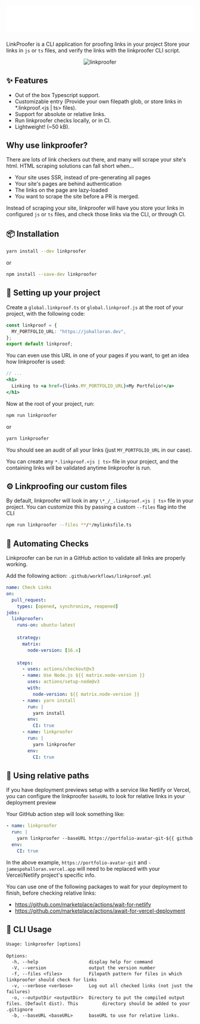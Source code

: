 # ![LinkProofer](https://github.com/jamespohalloran/linkproofer/blob/master/assets/logo.svg "LinkProofer")

LinkProofer is a CLI application for proofing links in your project
Store your links in `js` or `ts` files, and verify the links with the linkproofer CLI script.

<p align="center">
  <img src="https://media.giphy.com/media/pC4IgjB4fxVZFggIPG/giphy.gif" width="597" alt="linkproofer">
</p>

## ✨ Features

- Out of the box Typescript support.
- Customizable entry (Provide your own filepath glob, or store links in \*.linkproof.<js | ts> files).
- Support for absolute or relative links.
- Run linkproofer checks locally, or in CI.
- Lightweight! (~50 kB).

## Why use linkproofer?

There are lots of link checkers out there, and many will scrape your site's html. HTML scraping solutions can fall short when...

- Your site uses SSR, instead of pre-generating all pages
- Your site's pages are behind authentication
- The links on the page are lazy-loaded
- You want to scrape the site before a PR is merged.

Instead of scraping your site, linkproofer will have you store your links in configured `js` or `ts` files, and check those links via the CLI, or through CI.

## 📦 Installation

```bash
yarn install --dev linkproofer
```

or

```bash
npm install --save-dev linkproofer
```

## 🔧 Setting up your project

Create a `global.linkproof.ts` or `global.linkproof.js` at the root of your project, with the following code:

```ts
const linkproof = {
  MY_PORTFOLIO_URL: "https://johalloran.dev",
};
export default linkproof;
```

You can even use this URL in one of your pages if you want, to get an idea how linkproofer is used:

```jsx
// ...
<h1>
  Linking to <a href={links.MY_PORTFOLIO_URL}>My Portfolio!</a>
</h1>
```

Now at the root of your project, run:

```bash
npm run linkproofer
```

or

```bash
yarn linkproofer
```

You should see an audit of all your links (just `MY_PORTFOLIO_URL` in our case).

You can create any `*.linkproof.<js | ts>` file in your project, and the containing links will be validated anytime linkproofer is run.

## ⚙️ Linkproofing our custom files

By default, linkproofer will look in any `\*_/_.linkproof.<js | ts>` file in your project. You can customize this by passing a custom `--files` flag into the CLI

```bash
npm run linkproofer --files **/*/mylinksfile.ts
```

## 🤖 Automating Checks

Linkproofer can be run in a GitHub action to validate all links are properly working.

Add the following action: `.github/workflows/linkproof.yml`

```yml
name: Check Links
on:
  pull_request:
    types: [opened, synchronize, reopened]
jobs:
  linkproofer:
    runs-on: ubuntu-latest

    strategy:
      matrix:
        node-version: [16.x]

    steps:
      - uses: actions/checkout@v3
      - name: Use Node.js ${{ matrix.node-version }}
        uses: actions/setup-node@v3
        with:
          node-version: ${{ matrix.node-version }}
      - name: yarn install
        run: |
          yarn install
        env:
          CI: true
      - name: linkproofer
        run: |
          yarn linkproofer
        env:
          CI: true
```

## 📁 Using relative paths

If you have deployment previews setup with a service like Netlify or Vercel, you can configure the linkproofer `baseURL` to look for relative links in your deployment preview

Your GitHub action step will look something like:

```yml
- name: linkproofer
  run: |
    yarn linkproofer --baseURL https://portfolio-avatar-git-${{ github.head_ref }}-jamespohalloran.vercel.app
  env:
    CI: true
```

In the above example, `https://portfolio-avatar-git` and `-jamespohalloran.vercel.app` will need to be replaced with your Vercel/Netlify project's specific info.

You can use one of the following packages to wait for your deployment to finish, before checking relative links:

- https://github.com/marketplace/actions/wait-for-netlify
- https://github.com/marketplace/actions/await-for-vercel-deployment

## 📖 CLI Usage

```
Usage: linkproofer [options]

Options:
  -h, --help                   display help for command
  -V, --version                output the version number
  -f, --files <files>          Filepath pattern for files in which linkproofer should check for links
  -v, --verbose <verbose>      Log out all checked links (not just the failures)
  -o, --outputDir <outputDir>  Directory to put the compiled output files. (Default dist). This         directory should be added to your .gitignore
  -b, --baseURL <baseURL>      baseURL to use for relative links.
```
